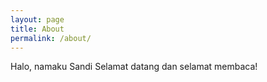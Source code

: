 ```yaml
---
layout: page
title: About
permalink: /about/
---
```


Halo, namaku Sandi
Selamat datang dan selamat membaca!
